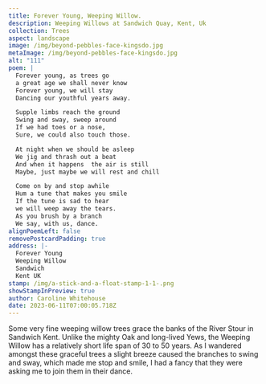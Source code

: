 ```yaml
---
title: Forever Young, Weeping Willow.
description: Weeping Willows at Sandwich Quay, Kent, Uk
collection: Trees
aspect: landscape
image: /img/beyond-pebbles-face-kingsdo.jpg
metaImage: /img/beyond-pebbles-face-kingsdo.jpg
alt: "111"
poem: |
  Forever young, as trees go
  a great age we shall never know
  Forever young, we will stay
  Dancing our youthful years away.

  Supple limbs reach the ground
  Swing and sway, sweep around
  If we had toes or a nose,
  Sure, we could also touch those.

  At night when we should be asleep
  We jig and thrash out a beat
  And when it happens  the air is still
  Maybe, just maybe we will rest and chill

  Come on by and stop awhile
  Hum a tune that makes you smile
  If the tune is sad to hear
  we will weep away the tears.
  As you brush by a branch
  We say, with us, dance.
alignPoemLeft: false
removePostcardPadding: true
address: |-
  Forever Young 
  Weeping Willow
  Sandwich 
  Kent UK
stamp: /img/a-stick-and-a-float-stamp-1-1-.png
showStampInPreview: true
author: Caroline Whitehouse
date: 2023-06-11T07:00:05.718Z
---
```

Some very fine weeping willow trees grace the banks of the River Stour in Sandwich Kent. Unlike the mighty Oak and long-lived Yews, the Weeping Willow has a relatively short life span of 30 to 50 years. As I wandered amongst these graceful trees a slight breeze caused the branches to swing and sway, which made me stop and smile, I had a fancy that they were asking me to join them in their dance.
